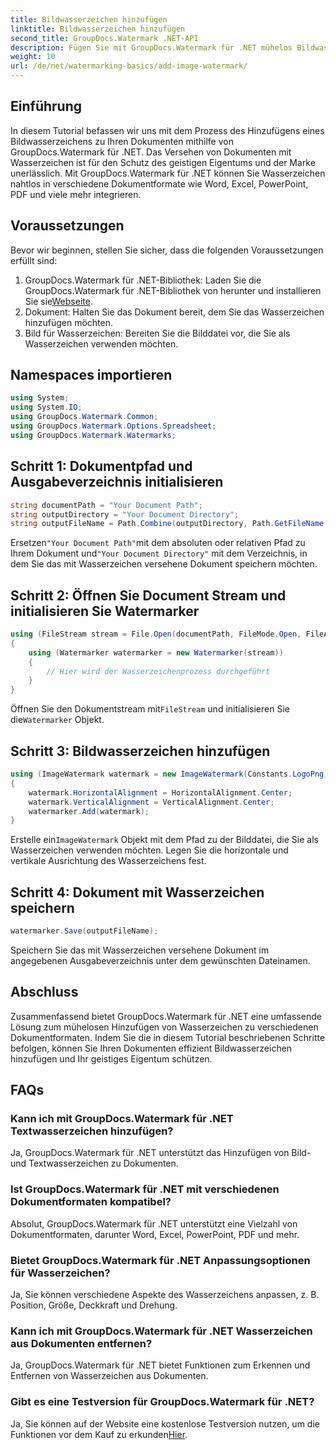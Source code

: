 ```yaml
---
title: Bildwasserzeichen hinzufügen
linktitle: Bildwasserzeichen hinzufügen
second_title: GroupDocs.Watermark .NET-API
description: Fügen Sie mit GroupDocs.Watermark für .NET mühelos Bildwasserzeichen zu Ihren Dokumenten hinzu. Schützen Sie Ihr geistiges Eigentum ganz einfach.
weight: 10
url: /de/net/watermarking-basics/add-image-watermark/
---
```

## Einführung
In diesem Tutorial befassen wir uns mit dem Prozess des Hinzufügens eines Bildwasserzeichens zu Ihren Dokumenten mithilfe von GroupDocs.Watermark für .NET. Das Versehen von Dokumenten mit Wasserzeichen ist für den Schutz des geistigen Eigentums und der Marke unerlässlich. Mit GroupDocs.Watermark für .NET können Sie Wasserzeichen nahtlos in verschiedene Dokumentformate wie Word, Excel, PowerPoint, PDF und viele mehr integrieren.
## Voraussetzungen
Bevor wir beginnen, stellen Sie sicher, dass die folgenden Voraussetzungen erfüllt sind:
1.  GroupDocs.Watermark für .NET-Bibliothek: Laden Sie die GroupDocs.Watermark für .NET-Bibliothek von herunter und installieren Sie sie[Webseite](https://releases.groupdocs.com/Watermark/net/).
2. Dokument: Halten Sie das Dokument bereit, dem Sie das Wasserzeichen hinzufügen möchten.
3. Bild für Wasserzeichen: Bereiten Sie die Bilddatei vor, die Sie als Wasserzeichen verwenden möchten.

## Namespaces importieren
```csharp
using System;
using System.IO;
using GroupDocs.Watermark.Common;
using GroupDocs.Watermark.Options.Spreadsheet;
using GroupDocs.Watermark.Watermarks;
```
## Schritt 1: Dokumentpfad und Ausgabeverzeichnis initialisieren
```csharp
string documentPath = "Your Document Path";
string outputDirectory = "Your Document Directory";
string outputFileName = Path.Combine(outputDirectory, Path.GetFileName(documentPath));
```
 Ersetzen`"Your Document Path"`mit dem absoluten oder relativen Pfad zu Ihrem Dokument und`"Your Document Directory"` mit dem Verzeichnis, in dem Sie das mit Wasserzeichen versehene Dokument speichern möchten.
## Schritt 2: Öffnen Sie Document Stream und initialisieren Sie Watermarker
```csharp
using (FileStream stream = File.Open(documentPath, FileMode.Open, FileAccess.ReadWrite))
{
    using (Watermarker watermarker = new Watermarker(stream))
    {
        // Hier wird der Wasserzeichenprozess durchgeführt
    }
}
```
 Öffnen Sie den Dokumentstream mit`FileStream` und initialisieren Sie die`Watermarker` Objekt.
## Schritt 3: Bildwasserzeichen hinzufügen
```csharp
using (ImageWatermark watermark = new ImageWatermark(Constants.LogoPng))
{
    watermark.HorizontalAlignment = HorizontalAlignment.Center;
    watermark.VerticalAlignment = VerticalAlignment.Center;
    watermarker.Add(watermark);
}
```
 Erstelle ein`ImageWatermark` Objekt mit dem Pfad zu der Bilddatei, die Sie als Wasserzeichen verwenden möchten. Legen Sie die horizontale und vertikale Ausrichtung des Wasserzeichens fest.
## Schritt 4: Dokument mit Wasserzeichen speichern
```csharp
watermarker.Save(outputFileName);
```
Speichern Sie das mit Wasserzeichen versehene Dokument im angegebenen Ausgabeverzeichnis unter dem gewünschten Dateinamen.

## Abschluss
Zusammenfassend bietet GroupDocs.Watermark für .NET eine umfassende Lösung zum mühelosen Hinzufügen von Wasserzeichen zu verschiedenen Dokumentformaten. Indem Sie die in diesem Tutorial beschriebenen Schritte befolgen, können Sie Ihren Dokumenten effizient Bildwasserzeichen hinzufügen und Ihr geistiges Eigentum schützen.
## FAQs
### Kann ich mit GroupDocs.Watermark für .NET Textwasserzeichen hinzufügen?
Ja, GroupDocs.Watermark für .NET unterstützt das Hinzufügen von Bild- und Textwasserzeichen zu Dokumenten.
### Ist GroupDocs.Watermark für .NET mit verschiedenen Dokumentformaten kompatibel?
Absolut, GroupDocs.Watermark für .NET unterstützt eine Vielzahl von Dokumentformaten, darunter Word, Excel, PowerPoint, PDF und mehr.
### Bietet GroupDocs.Watermark für .NET Anpassungsoptionen für Wasserzeichen?
Ja, Sie können verschiedene Aspekte des Wasserzeichens anpassen, z. B. Position, Größe, Deckkraft und Drehung.
### Kann ich mit GroupDocs.Watermark für .NET Wasserzeichen aus Dokumenten entfernen?
Ja, GroupDocs.Watermark für .NET bietet Funktionen zum Erkennen und Entfernen von Wasserzeichen aus Dokumenten.
### Gibt es eine Testversion für GroupDocs.Watermark für .NET?
 Ja, Sie können auf der Website eine kostenlose Testversion nutzen, um die Funktionen vor dem Kauf zu erkunden[Hier](https://releases.groupdocs.com/).